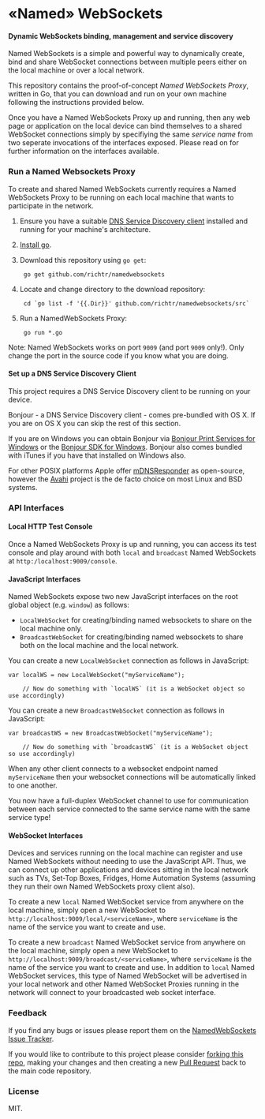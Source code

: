 «Named» WebSockets
===

#### Dynamic WebSockets binding, management and service discovery ####

Named WebSockets is a simple and powerful way to dynamically create, bind and share WebSocket connections between multiple peers either on the local machine or over a local network.

This repository contains the proof-of-concept _Named WebSockets Proxy_, written in Go, that you can download and run on your own machine following the instructions provided below.

Once you have a Named WebSockets Proxy up and running, then any web page or application on the local device can bind themselves to a shared WebSocket connections simply by specifiying the same *service name* from two seperate invocations of the interfaces exposed. Please read on for further information on the interfaces available.

### Run a Named Websockets Proxy

To create and shared Named WebSockets currently requires a Named WebSockets Proxy to be running on each local machine that wants to participate in the network.

1. Ensure you have a suitable [DNS Service Discovery client](#set-up-a-dns-service-discovery-client) installed and running for your machine's architecture.

1. [Install go](http://golang.org/doc/install).

2. Download this repository using `go get`:

        go get github.com/richtr/namedwebsockets

3. Locate and change directory to the download repository:

        cd `go list -f '{{.Dir}}' github.com/richtr/namedwebsockets/src`

4. Run a NamedWebSockets Proxy:

        go run *.go

Note: Named WebSockets works on port `9009` (and port `9009` only!). Only change the port in the source code if you know what you are doing.

#### Set up a DNS Service Discovery Client

This project requires a DNS Service Discovery client to be running on your device.

Bonjour - a DNS Service Discovery client - comes pre-bundled with OS X. If you are on OS X you can skip the rest of this section.

If you are on Windows you can obtain Bonjour via [Bonjour Print Services for Windows](http://support.apple.com/kb/dl999) or the [Bonjour SDK for Windows](https://developer.apple.com/bonjour/). Bonjour also comes bundled with iTunes if you have that installed on Windows also.

For other POSIX platforms Apple offer [mDNSResponder](http://opensource.apple.com/tarballs/mDNSResponder/) as open-source, however the [Avahi](http://www.avahi.org/) project is the de facto choice on most Linux and BSD systems.

### API Interfaces

#### Local HTTP Test Console

Once a Named WebSockets Proxy is up and running, you can access its test console and play around with both `local` and `broadcast` Named WebSockets at `http:/localhost:9009/console`.

#### JavaScript Interfaces

Named WebSockets expose two new JavaScript interfaces on the root global object (e.g. `window`) as follows:

* `LocalWebSocket` for creating/binding named websockets to share on the local machine only.
* `BroadcastWebSocket` for creating/binding named websockets to share both on the local machine and the local network.

You can create a new `LocalWebSocket` connection as follows in JavaScript:

    var localWS = new LocalWebSocket("myServiceName");

		// Now do something with `localWS` (it is a WebSocket object so use accordingly)

You can create a new `BroadcastWebSocket` connection as follows in JavaScript:

    var broadcastWS = new BroadcastWebSocket("myServiceName");

		// Now do something with `broadcastWS` (it is a WebSocket object so use accordingly)

When any other client connects to a websocket endpoint named `myServiceName` then your websocket connections will be automatically linked to one another.

You now have a full-duplex WebSocket channel to use for communication between each service connected to the same service name with the same service type!

#### WebSocket Interfaces

Devices and services running on the local machine can register and use Named WebSockets without needing to use the JavaScript API. Thus, we can connect up other applications and devices sitting in the local network such as TVs, Set-Top Boxes, Fridges, Home Automation Systems (assuming they run their own Named WebSockets proxy client also).

To create a new `local` Named WebSocket service from anywhere on the local machine, simply open a new WebSocket to `http://localhost:9009/local/<serviceName>`, where `serviceName` is the name of the service you want to create and use.

To create a new `broadcast` Named WebSocket service from anywhere on the local machine, simply open a new WebSocket to `http://localhost:9009/broadcast/<serviceName>`, where `serviceName` is the name of the service you want to create and use. In addition to `local` Named WebSocket services, this type of Named WebSocket will be advertised in your local network and other Named WebSocket Proxies running in the network will connect to your broadcasted web socket interface.

### Feedback

If you find any bugs or issues please report them on the [NamedWebSockets Issue Tracker](https://github.com/richtr/namedwebsockets/issues).

If you would like to contribute to this project please consider [forking this repo](https://github.com/richtr/namedwebsockets/fork), making your changes and then creating a new [Pull Request](https://github.com/richtr/namedwebsockets/pulls) back to the main code repository.

### License

MIT.
